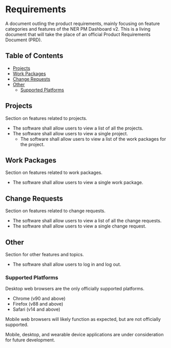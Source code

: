 # Requirements

A document outling the product requirements, mainly focusing on feature categories and features of the NER PM Dashboard v2.
This is a living document that will take the place of an official Product Requirements Document (PRD).

## Table of Contents

- [Projects](https://github.com/Northeastern-Electric-Racing/FinishLine/blob/develop/Docs/Requirements.md#projects)
- [Work Packages](https://github.com/Northeastern-Electric-Racing/FinishLine/blob/develop/Docs/Requirements.md#work-packages)
- [Change Requests](https://github.com/Northeastern-Electric-Racing/FinishLine/blob/develop/Docs/Requirements.md#change-requests)
- [Other](https://github.com/Northeastern-Electric-Racing/FinishLine/blob/develop/Docs/Requirements.md#other)
  - [Supported Platforms](https://github.com/Northeastern-Electric-Racing/FinishLine/blob/develop/Docs/Requirements.md#supported-platforms)

## Projects

Section on features related to projects.

- The software shall allow users to view a list of all the projects.
- The software shall allow users to view a single project.
  - The software shall allow users to view a list of the work packages for the project.

## Work Packages

Section on features related to work packages.

- The software shall allow users to view a single work package.

## Change Requests

Section on features related to change requests.

- The software shall allow users to view a list of all the change requests.
- The software shall allow users to view a single change request.

## Other

Section for other features and topics.

- The software shall allow users to log in and log out.

### Supported Platforms

Desktop web browsers are the only officially supported platforms.

- Chrome (v90 and above)
- Firefox (v88 and above)
- Safari (v14 and above)

Mobile web browsers will likely function as expected, but are not officially supported.

Mobile, desktop, and wearable device applications are under consideration for future development.
